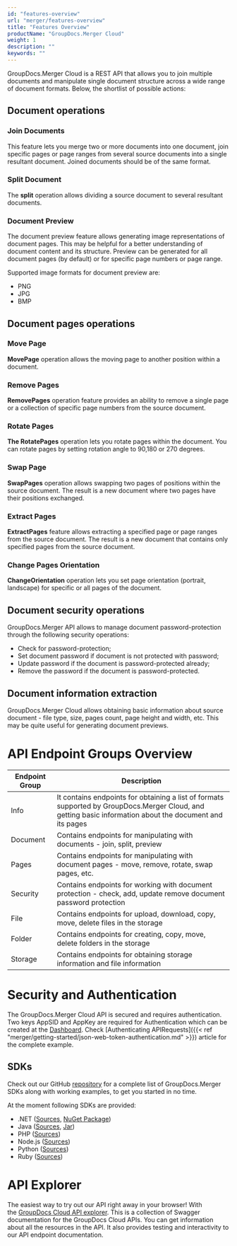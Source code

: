 ```yaml
---
id: "features-overview"
url: "merger/features-overview"
title: "Features Overview"
productName: "GroupDocs.Merger Cloud"
weight: 1
description: ""
keywords: ""
---
```


GroupDocs.Merger Cloud is a REST API that allows you to join multiple documents and manipulate single document structure across a wide range of document formats. Below, the shortlist of possible actions:

## Document operations ##

### Join Documents ###

This feature lets you merge two or more documents into one document, join specific pages or page ranges from several source documents into a single resultant document.
Joined documents should be of the same format.

### Split Document ###

The **split** operation allows dividing a source document to several resultant documents.

### Document Preview ###

The document preview feature allows generating image representations of document pages. This may be helpful for a better understanding of document content and its structure. Preview can be generated for all document pages (by default) or for specific page numbers or page range.

Supported image formats for document preview are:

* PNG
* JPG
* BMP

## Document pages operations ##

### Move Page ###

**MovePage** operation allows the moving page to another position within a document.

### Remove Pages ###

**RemovePages** operation feature provides an ability to remove a single page or a collection of specific page numbers from the source document.

### Rotate Pages ###

**The RotatePages** operation lets you rotate pages within the document. You can rotate pages by setting rotation angle to 90,180 or 270 degrees.

### Swap Page ###

**SwapPages** operation allows swapping two pages of positions within the source document. The result is a new document where two pages have their positions exchanged.

### Extract Pages ###

**ExtractPages** feature allows extracting a specified page or page ranges from the source document. The result is a new document that contains only specified pages from the source document.

### Change Pages Orientation ###

**ChangeOrientation** operation lets you set page orientation (portrait, landscape) for specific or all pages of the document.

## Document security operations ##

GroupDocs.Merger API allows to manage document password-protection through the following security operations:

* Check for password-protection;
* Set document password if document is not protected with password;
* Update password if the document is password-protected already;
* Remove the password if the document is password-protected.

## Document information extraction ##

GroupDocs.Merger Cloud allows obtaining basic information about source document - file type, size, pages count, page height and width, etc.
This may be quite useful for generating document previews.

# API Endpoint Groups Overview #

|Endpoint Group|Description
|---|---
|Info|It contains endpoints for obtaining a list of formats supported by GroupDocs.Merger Cloud, and getting basic information about the document and its pages
|Document|Contains endpoints for manipulating with documents - join, split, preview
|Pages|Contains endpoints for manipulating with document pages - move, remove, rotate, swap pages, etc.
|Security|Contains endpoints for working with document protection - check, add, update remove document password protection
|File|Contains endpoints for upload, download, copy, move, delete files in the storage
|Folder|Contains endpoints for creating, copy, move, delete folders in the storage
|Storage|Contains endpoints for obtaining storage information and file information

# Security and Authentication #

The GroupDocs.Merger Cloud API is secured and requires authentication. Two keys AppSID and AppKey are required for Authentication which can be created at the [Dashboard](http://dashboard.groupdocs.cloud/). Check [Authenticating APIRequests]({{< ref "merger/getting-started/json-web-token-authentication.md" >}}) article for the complete example.

## SDKs ##

Check out our GitHub [repository](https://github.com/groupdocs-merger-cloud) for a complete list of GroupDocs.Merger SDKs along with working examples, to get you started in no time.

At the moment following SDKs are provided:

* .NET ([Sources](https://github.com/groupdocs-merger-cloud/groupdocs-merger-cloud-dotnet), [NuGet Package](https://www.nuget.org/packages/GroupDocs.Merger-Cloud))
* Java ([Sources](https://github.com/groupdocs-merger-cloud/groupdocs-merger-cloud-java), [Jar](https://repository.groupdocs.cloud/webapp/#/artifacts/browse/tree/General/repo/com/groupdocs/groupdocs-merger-cloud))
* PHP ([Sources](https://github.com/groupdocs-merger-cloud/groupdocs-merger-cloud-php))
* Node.js ([Sources](https://github.com/groupdocs-merger-cloud/groupdocs-merger-cloud-node))
* Python ([Sources](https://github.com/groupdocs-merger-cloud/groupdocs-merger-cloud-python))
* Ruby ([Sources](https://github.com/groupdocs-merger-cloud/groupdocs-merger-cloud-ruby))

# API Explorer #

The easiest way to try out our API right away in your browser! With the [GroupDocs Cloud API explorer](https://apireference.groupdocs.cloud/merger/). This is a collection of Swagger documentation for the GroupDocs Cloud APIs. You can get information about all the resources in the API. It also provides testing and interactivity to our API endpoint documentation.
